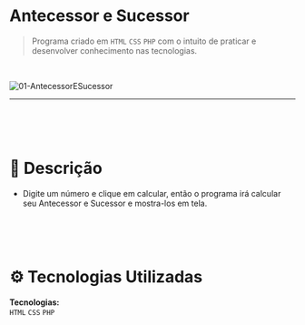 # Antecessor e Sucessor


> Programa criado em ```HTML``` ```CSS``` ```PHP``` com o intuito de praticar e desenvolver conhecimento nas tecnologias.
<br />

![01-AntecessorESucessor](https://github.com/JoaopvSalles/Project-PHP-AntecessorESucessor/assets/64203633/e44e9716-db78-4e6e-bac3-0a175b81d2d0)

---

<br />
<br />
<br />

# :rocket: Descrição

* Digite um número e clique em calcular, então o programa irá calcular seu Antecessor e Sucessor e mostra-los em tela.

<br />
<br />
<br />

# :gear: Tecnologias Utilizadas
**Tecnologias:**
<br />
```HTML```
```CSS```
```PHP```
